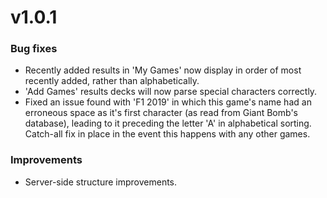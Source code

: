 # v1.0.1

### Bug fixes

- Recently added results in 'My Games' now display in order of most recently added, rather than alphabetically.
- 'Add Games' results decks will now parse special characters correctly.
- Fixed an issue found with 'F1 2019' in which this game's name had an erroneous space as it's first character (as read from Giant Bomb's database), leading to it preceding the letter 'A' in alphabetical sorting. Catch-all fix in place in the event this happens with any other games.

### Improvements

- Server-side structure improvements.
